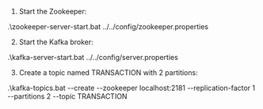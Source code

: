 1) Start the Zookeeper:

.\zookeeper-server-start.bat ../../config/zookeeper.properties

2) Start the Kafka broker:

.\kafka-server-start.bat ../../config/server.properties

3) Create a topic named TRANSACTION with 2 partitions:

.\kafka-topics.bat --create --zookeeper localhost:2181 --replication-factor 1 --partitions 2 --topic TRANSACTION
